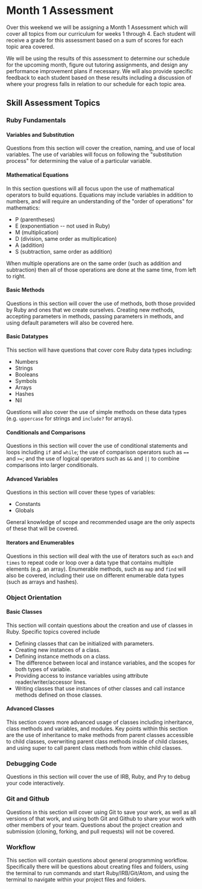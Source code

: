 # Month 1 Assessment
Over this weekend we will be assigning a Month 1 Assessment which will cover all topics from our curriculum for weeks 1 through 4. Each student will receive a grade for this assessment based on a sum of scores for each topic area covered.

We will be using the results of this assessment to determine our schedule for the upcoming month, figure out tutoring assignments, and design any performance improvement plans if necessary. We will also provide specific feedback to each student based on these results including a discussion of where your progress falls in relation to our schedule for each topic area.

## Skill Assessment Topics
### Ruby Fundamentals
#### Variables and Substitution
Questions from this section will cover the creation, naming, and use of local variables. The use of variables will focus on following the "substitution process" for determining the value of a particular variable.

#### Mathematical Equations
In this section questions will all focus upon the use of mathematical operators to build equations. Equations may include variables in addition to numbers, and will require an understanding of the "order of operations" for mathematics:
- P (parentheses)
- E (exponentiation -- not used in Ruby)
- M (multiplication)
- D (division, same order as multiplication)
- A (addition)
- S (subtraction, same order as addition)

When multiple operations are on the same order (such as addition and subtraction) then all of those operations are done at the same time, from left to right.

#### Basic Methods
Questions in this section will cover the use of methods, both those provided by Ruby and ones that we create ourselves. Creating new methods, accepting parameters in methods, passing parameters in methods, and using default parameters will also be covered here.

#### Basic Datatypes
This section will have questions that cover core Ruby data types including:
- Numbers
- Strings
- Booleans
- Symbols
- Arrays
- Hashes
- Nil

Questions will also cover the use of simple methods on these data types (e.g. `uppercase` for strings and `include?` for arrays).

#### Conditionals and Comparisons
Questions in this section will cover the use of conditional statements and loops including `if` and `while`; the use of comparison operators such as `==` and `>=`; and the use of logical operators such as `&&` and `||` to combine comparisons into larger conditionals. 

#### Advanced Variables
Questions in this section will cover these types of variables:
- Constants
- Globals

General knowledge of scope and recommended usage are the only aspects of these that will be covered.

#### Iterators and Enumerables
Questions in this section will deal with the use of iterators such as `each` and `times` to repeat code or loop over a data type that contains multiple elements (e.g. an array). Enumerable methods, such as `map` and `find` will also be covered, including their use on different enumerable data types (such as arrays and hashes).

### Object Orientation
#### Basic Classes
This section will contain questions about the creation and use of classes in Ruby. Specific topics covered include
- Defining classes that can be initialized with parameters.
- Creating new instances of a class.
- Defining instance methods on a class.
- The difference between local and instance variables, and the scopes for both types of variable.
- Providing access to instance variables using attribute reader/writer/accessor lines.
- Writing classes that use instances of other classes and call instance methods defined on those classes.

#### Advanced Classes
This section covers more advanced usage of classes including inheritance, class methods and variables, and modules. Key points within this section are the use of inheritance to make methods from parent classes accessible to child classes, overwriting parent class methods inside of child classes, and using super to call parent class methods from within child classes.

### Debugging Code
Questions in this section will cover the use of IRB, Ruby, and Pry to debug your code interactively.

### Git and Github
Questions in this section will cover using Git to save your work, as well as all versions of that work, and using both Git and Github to share your work with other members of your team. Questions about the project creation and submission (cloning, forking, and pull requests) will not be covered.

### Workflow
This section will contain questions about general programming workflow. Specifically there will be questions about creating files and folders, using the terminal to run commands and start Ruby/IRB/Git/Atom, and using the terminal to navigate within your project files and folders.
